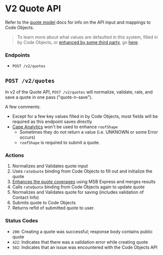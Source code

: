 # V2 Quote API

Refer to the [quote model][model] docs for info on the API input and mappings to Code Objects.

>To learn more about what values are defaulted in this system, filled in by Code Objects, or [enhanced by some third party][enhancement], go [here][init-default].

### Endpoints
* `POST /v2/quotes`

## `POST /v2/quotes`

In v2 of the Quote API, `POST /v2/quotes` will normalize, validate, rate, and save a quote in one pass ("quote-n-save").

A few comments:
* Except for a few key values filled in by Code Objects, most fields will be required as this endpoint saves directly
* [Cape Analytics][enhancement] won't be used to enhance `roofShape`
    * Sometimes they do not return a value (i.e. UNKNOWN or some Error occurs)
    * `roofShape` is required to submit a quote.

### Actions
1. Normalizes and Validates quote input
2. Uses `rateQuote` binding from Code Objects to fill out and initialize the quote
3. [Enhances the quote coverages][enhancement] using MSB Express and merges results
4. Calls `rateQuote` binding from Code Objects again to update quote
5. Normalizes and Validates quote for saving (includes validation of Contact Info)
6. Submits quote to Code Objects
7. Returns refId of submitted quote to user.

### Status Codes
* `200`: Creating a quote was successful; response body contains public quote
* `422`: Indicates that there was a validation error while creating quote
* `502`: Indicates that an issue was encountered with the Code Objects API

[init-default]: init-default-quotes.md
[model]: quote-model.md
[enhancement]: quote-enhancement.md
[redis]: https://redis.io/
